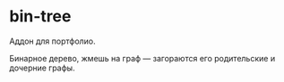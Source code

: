 # bin-tree

Аддон для портфолио.

Бинарное дерево, жмешь на граф — загораются его родительские и дочерние графы.
